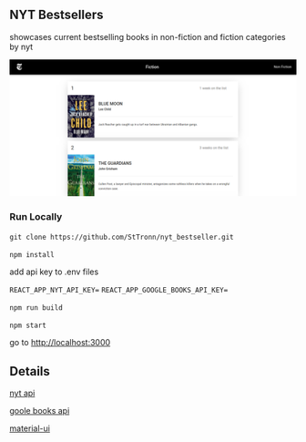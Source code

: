 
## NYT Bestsellers

showcases current bestselling books in non-fiction and fiction categories by nyt

![nyt1](./nyt1.png)

### Run Locally

`git clone https://github.com/StTronn/nyt_bestseller.git`

`npm install`

add api key to .env files

`REACT_APP_NYT_API_KEY=`
`REACT_APP_GOOGLE_BOOKS_API_KEY=`

`npm run build`

`npm start`


go to [http://localhost:3000](http://localhost:3000)

## Details

[nyt api](https://developer.nytimes.com/)

[goole books api](https://developers.google.com/books/)

[material-ui](https://material-ui.com)
